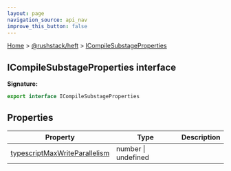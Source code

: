 ```yaml
---
layout: page
navigation_source: api_nav
improve_this_button: false
---
```



[Home](./index.md) &gt; [@rushstack/heft](./heft.md) &gt; [ICompileSubstageProperties](./heft.icompilesubstageproperties.md)

## ICompileSubstageProperties interface


<b>Signature:</b>

```typescript
export interface ICompileSubstageProperties
```

## Properties

|  Property | Type | Description |
|  --- | --- | --- |
|  [typescriptMaxWriteParallelism](./heft.icompilesubstageproperties.typescriptmaxwriteparallelism.md) | number \| undefined |  |
